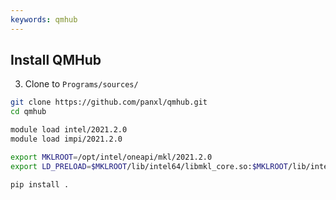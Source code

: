 ```yaml
---
keywords: qmhub
---
```


## Install QMHub 

3. Clone [](https://github.com/panxl/qmhub.git) to `Programs/sources/`

```bash
git clone https://github.com/panxl/qmhub.git
cd qmhub

module load intel/2021.2.0
module load impi/2021.2.0

export MKLROOT=/opt/intel/oneapi/mkl/2021.2.0
export LD_PRELOAD=$MKLROOT/lib/intel64/libmkl_core.so:$MKLROOT/lib/intel64/libmkl_sequential.so

pip install .
```
